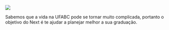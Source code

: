 <img src="https://github.com/ufabc-next/ufabc-next/blob/master/app/static/assets/images/cover.jpg" />

Sabemos que a vida na UFABC pode se tornar muito complicada, portanto o objetivo do Next é te ajudar a planejar melhor a sua graduação.
